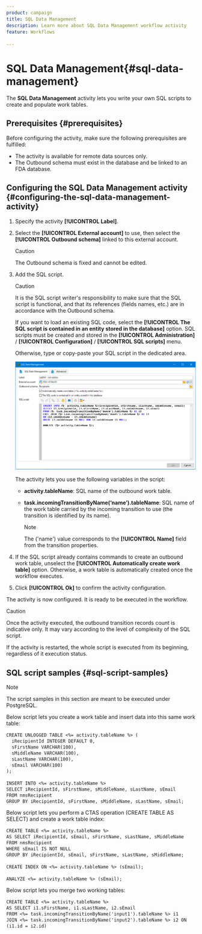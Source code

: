 ```yaml
---
product: campaign
title: SQL Data Management
description: Learn more about SQL Data Management workflow activity
feature: Workflows

---
```

# SQL Data Management{#sql-data-management}

The **SQL Data Management** activity lets you write your own SQL scripts to create and populate work tables.

## Prerequisites {#prerequisites}

Before configuring the activity, make sure the following prerequisites are fulfilled:

* The activity is available for remote data sources only. 
* The Outbound schema must exist in the database and be linked to an FDA database.


## Configuring the SQL Data Management activity {#configuring-the-sql-data-management-activity}

1. Specify the activity **[!UICONTROL Label]**.
1. Select the **[!UICONTROL External account]** to use, then select the **[!UICONTROL Outbound schema]** linked to this external account.

   >[!CAUTION]
   >
   >The Outbound schema is fixed and cannot be edited.

1. Add the SQL script.

   >[!CAUTION]
   >
   >It is the SQL script writer's responsibility to make sure that the SQL script is functional, and that its references (fields names, etc.) are in accordance with the Outbound schema.

   If you want to load an existing SQL code, select the **[!UICONTROL The SQL script is contained in an entity stored in the database]** option. SQL scripts must be created and stored in the **[!UICONTROL Administration]** / **[!UICONTROL Configuration]** / **[!UICONTROL SQL scripts]** menu.

   Otherwise, type or copy-paste your SQL script in the dedicated area.

   ![](assets/sql_datamanagement.png)

   The activity lets you use the following variables in the script:

    * **activity.tableName**: SQL name of the outbound work table.
    * **task.incomingTransitionByName(‘name’).tableName**: SQL name of the work table carried by the incoming transition to use (the transition is identified by its name).

      >[!NOTE]
      >
      >The ('name') value corresponds to the **[!UICONTROL Name]** field from the transition properties.

1. If the SQL script already contains commands to create an outbound work table, unselect the **[!UICONTROL Automatically create work table]** option. Otherwise, a work table is automatically created once the workflow executes.
1. Click **[!UICONTROL Ok]** to confirm the activity configuration.

The activity is now configured. It is ready to be executed in the workflow.

>[!CAUTION]
>
>Once the activity executed, the outbound transition records count is indicative only. It may vary according to the level of complexity of the SQL script. 
>  
>If the activity is restarted, the whole script is executed from its beginning, regardless of it execution status.

## SQL script samples {#sql-script-samples}

>[!NOTE]
>
>The script samples in this section are meant to be executed under PostgreSQL.

Below script lets you create a work table and insert data into this same work table:

```
CREATE UNLOGGED TABLE <%= activity.tableName %> (
  iRecipientId INTEGER DEFAULT 0,
  sFirstName VARCHAR(100),
  sMiddleName VARCHAR(100),
  sLastName VARCHAR(100),
  sEmail VARCHAR(100)
);

INSERT INTO <%= activity.tableName %>
SELECT iRecipientId, sFirstName, sMiddleName, sLastName, sEmail
FROM nmsRecipient
GROUP BY iRecipientId, sFirstName, sMiddleName, sLastName, sEmail;
```

Below script lets you perform a CTAS operation (CREATE TABLE AS SELECT) and create a work table index:

```
CREATE TABLE <%= activity.tableName %>
AS SELECT iRecipientId, sEmail, sFirstName, sLastName, sMiddleName
FROM nmsRecipient
WHERE sEmail IS NOT NULL
GROUP BY iRecipientId, sEmail, sFirstName, sLastName, sMiddleName;

CREATE INDEX ON <%= activity.tableName %> (sEmail);

ANALYZE <%= activity.tableName %> (sEmail);
```

Below script lets you merge two working tables:

```
CREATE TABLE <%= activity.tableName %>
AS SELECT i1.sFirstName, i1.sLastName, i2.sEmail
FROM <%= task.incomingTransitionByName('input1').tableName %> i1
JOIN <%= task.incomingTransitionByName('input2').tableName %> i2 ON (i1.id = i2.id)
```
